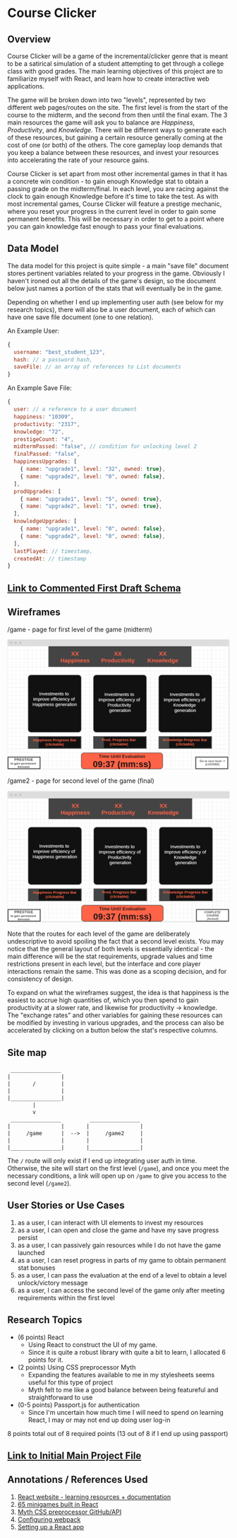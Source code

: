 # Course Clicker

## Overview

Course Clicker will be a game of the incremental/clicker genre that is meant to be a satirical simulation of a student attempting to get through a college class with good grades. The main learning objectives of this project are to familiarize myself with React, and learn how to create interactive web applications.

The game will be broken down into two "levels", represented by two different web pages/routes on the site. The first level is from the start of the course to the midterm, and the second from then until the final exam. The 3 main resources the game will ask you to balance are *Happiness*, *Productivity*, and *Knowledge*. There will be different ways to generate each of these resources, but gaining a certain resource generally coming at the cost of one (or both) of the others. The core gameplay loop demands that you keep a balance between these resources, and invest your resources into accelerating the rate of your resource gains. 

Course Clicker is set apart from most other incremental games in that it has a concrete win condition - to gain enough Knowledge stat to obtain a passing grade on the midterm/final. In each level, you are racing against the clock to gain enough Knowledge before it's time to take the test. As with most incremental games, Course Clicker will feature a prestige mechanic, where you reset your progress in the current level in order to gain some permanent benefits. This will be necessary in order to get to a point where you can gain knowledge fast enough to pass your final evaluations.

## Data Model

The data model for this project is quite simple - a main "save file" document stores pertinent variables related to your progress in the game. Obviously I haven't ironed out all the details of the game's design, so the document below just names a portion of the stats that will eventually be in the game.

Depending on whether I end up implementing user auth (see below for my research topics), there will also be a user document, each of which can have one save file document (one to one relation).

An Example User:

```javascript
{
  username: "best_student_123",
  hash: // a password hash,
  saveFile: // an array of references to List documents
}
```

An Example Save File:

```javascript
{
  user: // a reference to a user document
  happiness: "10309",
  productivity: "2317",
  knowledge: "72",
  prestigeCount: "4",
  midtermPassed: "false", // condition for unlocking level 2
  finalPassed: "false",
  happinessUpgrades: [
    { name: "upgrade1", level: "32", owned: true},
    { name: "upgrade2", level: "0", owned: false},
  ],
  prodUpgrades: [
    { name: "upgrade1", level: "5", owned: true},
    { name: "upgrade2", level: "1", owned: true},
  ],
  knowledgeUpgrades: [
    { name: "upgrade1", level: "0", owned: false},
    { name: "upgrade2", level: "0", owned: false},
  ],
  lastPlayed: // timestamp,
  createdAt: // timestamp
}
```

## [Link to Commented First Draft Schema](db.js) 

## Wireframes

/game - page for first level of the game (midterm)

![game level 1](documentation/game.png)

/game2 - page for second level of the game (final)

![game level 2](documentation/game2.png)

Note that the routes for each level of the game are deliberately undescriptive to avoid spoiling the fact that a second level exists. You may notice that the general layout of both levels is essentially identical - the main difference will be the stat requirements, upgrade values and time restrictions present in each level, but the interface and core player interactions remain the same. This was done as a scoping decision, and for consistency of design.

To expand on what the wireframes suggest, the idea is that happiness is the easiest to accrue high quantities of, which you then spend to gain productivity at a slower rate, and likewise for productivity -> knowledge. The "exchange rates" and other variables for gaining these resources can be modified by investing in various upgrades, and the process can also be accelerated by clicking on a button below the stat's respective columns.

## Site map
```
 ________________
|                |
|       /        |
|                |  
|________________|
        |
        v
 ________________         ________________
|                |       |                |
|     /game      |  -->  |     /game2     |
|                |       |                |
|________________|       |________________| 
```

The `/` route will only exist if I end up integrating user auth in time. Otherwise, the site will start on the first level (`/game`), and once you meet the necessary conditions, a link will open up on `/game` to give you access to the second level (`/game2`).

## User Stories or Use Cases

1. as a user, I can interact with UI elements to invest my resources
2. as a user, I can open and close the game and have my save progress persist
3. as a user, I can passively gain resources while I do not have the game launched
4. as a user, I can reset progress in parts of my game to obtain permanent stat bonuses
5. as a user, I can pass the evaluation at the end of a level to obtain a level unlock/victory message
6. as a user, I can access the second level of the game only after meeting requirements within the first level

## Research Topics

* (6 points) React
    * Using React to construct the UI of my game.
    * Since it is quite a robust library with quite a bit to learn, I allocated 6 points for it.
* (2 points) Using CSS preprocessor Myth
    * Expanding the features available to me in my stylesheets seems useful for this type of project
    * Myth felt to me like a good balance between being featureful and straightforward to use
* (0-5 points) Passport.js for authentication
    * Since I'm uncertain how much time I will need to spend on learning React, I may or may not end up doing user log-in

8 points total out of 8 required points (13 out of 8 if I end up using passport)


## [Link to Initial Main Project File](app.js) 

## Annotations / References Used

1. [React website - learning resources + documentation](https://reactjs.org)
2. [65 minigames built in React](https://react.rocks/tag/Game)
3. [Myth CSS preprocessor GitHub/API](https://github.com/segmentio/myth)
4. [Configuring webpack](https://webpack.js.org/concepts/entry-points/)
5. [Setting up a React app](https://medium.freecodecamp.org/part-1-react-app-from-scratch-using-webpack-4-562b1d231e75)